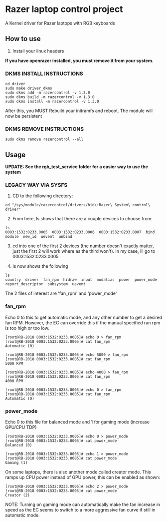 # Razer laptop control project

A Kernel driver for Razer laptops with RGB keyboards

## How to use
1. Install your linux headers

**If you have openrazer installed, you must remove it from your system.**

### DKMS INSTALL INSTRUCTIONS
```
cd driver
sudo make driver_dkms
sudo dkms add -m razercontrol -v 1.3.0
sudo dkms build -m razercontrol -v 1.3.0
sudo dkms install -m razercontrol -v 1.3.0
```
After this, you MUST Rebuild your initramfs and reboot. The module will now be persistent

### DKMS REMOVE INSTRUCTIONS
```
sudo dkms remove razercontrol --all
```

## Usage
**UPDATE: See the rgb_test_service folder for a easier way to use the system**

### LEGACY WAY VIA SYSFS
1. CD to the following directory:
```
cd "/sys/module/razercontrol/drivers/hid\:Razer\ System\ control\ driver"
```
2. From here, ls shows that there are a couple devices to choose from:
```
ls
0003:1532:0233.0005  0003:1532:0233.0006  0003:1532:0233.0007  bind  module  new_id  uevent  unbind
```
3. cd into one of the first 2 devices (the number doesn't exactly matter, just the first 2 will work where as the third won't). In my case, Ill go to 0003:1532:0233.0005

4. ls now shows the following
```
ls
country  driver  fan_rpm  hidraw  input  modalias  power  power_mode  report_descriptor  subsystem  uevent
```

The 2 files of interest are 'fan_rpm' and 'power_mode'

### fan_rpm
Echo 0 to this to get automatic mode, and any other number to get a desired fan RPM. However, the EC can override this if the manual specified ran rpm is too high or too low.
```
[root@RB-2018 0003:1532:0233.0005]# echo 0 > fan_rpm 
[root@RB-2018 0003:1532:0233.0005]# cat fan_rpm 
Automatic (0)

[root@RB-2018 0003:1532:0233.0005]# echo 5000 > fan_rpm 
[root@RB-2018 0003:1532:0233.0005]# cat fan_rpm 
5000 RPM

[root@RB-2018 0003:1532:0233.0005]# echo 4000 > fan_rpm 
[root@RB-2018 0003:1532:0233.0005]# cat fan_rpm 
4000 RPM

[root@RB-2018 0003:1532:0233.0005]# echo 0 > fan_rpm 
[root@RB-2018 0003:1532:0233.0005]# cat fan_rpm 
Automatic (0)

```

### power_mode
Echo 0 to this file for balanced mode and 1 for gaming mode (increase GPU/CPU TDP)
```
[root@RB-2018 0003:1532:0233.0005]# echo 0 > power_mode
[root@RB-2018 0003:1532:0233.0005]# cat power_mode 
Balanced (0)

[root@RB-2018 0003:1532:0233.0005]# echo 1 > power_mode
[root@RB-2018 0003:1532:0233.0005]# cat power_mode
Gaming (1)
```

On some laptops, there is also another mode called creator mode. This ramps up CPU power instead of GPU power, this can be enabled as shown:
```
[root@RB-2018 0003:1532:0233.0005]# echo 2 > power_mode
[root@RB-2018 0003:1532:0233.0005]# cat power_mode
Creator (2)
```

NOTE: Turning on gaming mode can automatically make the fan increase in speed as the EC seems to switch to a more aggressive fan curve if still in automatic mode.
